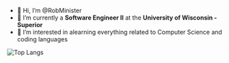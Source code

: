 - 👋 Hi, I’m @RobMinister
- 🌱 I’m currently a **Software Engineer II** at the **University of Wisconsin - Superior** 
- 👀 I’m interested in alearning everything related to Computer Science and coding languages

![Top Langs](https://github-readme-stats.vercel.app/api/top-langs/?username=RobMinister&size_weight=0.5&count_weight=0.5&layout=compact&theme=midnight-purple)
